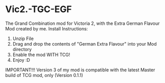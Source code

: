 # Vic2.-TGC-EGF
The Grand Combination mod for Victoria 2, with the Extra German Flavour Mod created by me.
Install Instructions:

1. Unzip File
2. Drag and drop the contents of "German Extra Flavour" into your Mod directory
3. Enable the mod WITH TCG!
4. Enjoy :D

IMPORTANT!!!
Version 3 of my mod is compatible with the latest Master build of TCG mod, only (Version 0.1.1)
